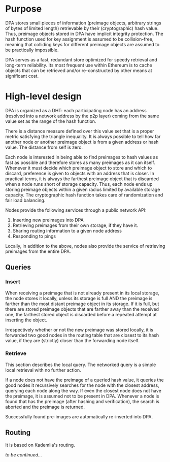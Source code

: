# Purpose

DPA stores small pieces of information (preimage objects, arbitrary strings of bytes of limited length) retrievable by their (cryptographic) hash value. Thus, preimage objects stored in DPA have implicit integrity protection. The hash function used for key assignment is assumed to be collision-free, meaning that colliding keys for different preimage objects are assumed to be practically impossible.

DPA serves as a fast, redundant store optimized for speedy retrieval and long-term reliability. Its most frequent use within Ethereum is to cache objects that can be retrieved and/or re-constructed by other means at significant cost.

# High-level design

DPA is organized as a DHT: each participating node has an address (resolved into a network address by the p2p layer) coming from the same value set as the range of the hash function.

There is a distance measure defined over this value set that is a proper metric satisfying the triangle inequality. It is always possible to tell how far another node or another preimage object is from a given address or hash value. The distance from self is zero.

Each node is interested in being able to find preimages to hash values as fast as possible and therefore stores as many preimages as it can itself. Whenever it must decide which preimage object to store and which to discard, preference is given to objects with an address that is closer. In practical terms, it is always the farthest preimage object that is discarded when a node runs short of storage capacity. Thus, each node ends up storing preimage objects within a given radius limited by available storage capacity. The cryptographic hash function takes care of randomization and fair load balancing.

Nodes provide the following services through a public network API:

1. Inserting new preimages into DPA
1. Retrieving preimages from their own storage, if they have it.
1. Sharing routing information to a given node address
1. Responding to pings

Locally, in addition to the above, nodes also provide the service of retrieving preimages from the entire DPA.

## Queries

### Insert

When receiving a preimage that is not already present in its local storage, the node stores it locally, unless its storage is full AND the preimage is farther than the most distant preimage object in its storage. If it is full, but there are stored preimage objects that are farther away than the received one, the farthest stored object is discarded before a repeated attempt at inserting the object.

Irrespectively whether or not the new preimage was stored locally, it is forwarded two good nodes in the routing table that are closest to its hash value, if they are (strictly) closer than the forwarding node itself.

### Retrieve

This section describes the local query. The networked query is a simple local retrieval with no further action.

If a node does not have the preimage of a queried hash value, it queries the good nodes it recursively searches for the node with the closest address, querying each node along the way. If even the closest node does not have the preimage, it is assumed not to be present in DPA. Whenever a node is found that has the preimage (after hashing and verification), the search is aborted and the preimage is returned.

Successfully found pre-images are automatically re-inserted into DPA.

## Routing

It is based on Kademlia's routing.

_to be continued..._